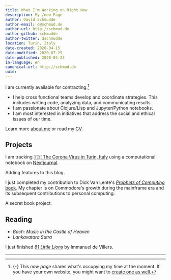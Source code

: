 ```yaml
---
title: What I'm Working on Right Now
description: My /now Page
author: David Schmudde
author-email: d@schmud.de
author-url: http://schmud.de
author-github: schmudde
author-twitter: dschmudde
location: Turin, Italy
date-created: 2020-04-15
date-modified: 2020-07-29
date-published: 2020-04-23
in-language: en
canonical-url: http://schmud.de
uuid:
---
```


I am currently available for contracting.[^now]

- I help cross functional teams develop and coordinate strategies. This includes writing code, analyzing data, and communicating results.
- I am passionate about Clojure/Lisp and Jupyter/Python notebooks.
- I am most interested in initiatives that address the social and ethical issues of our time.

Learn more [about me](/pages/about.html) or read my [CV](/cv.html).

## Projects

I am tracking [🇮🇹 The Corona Virus in Turin, Italy](https://nextjournal.com/schmudde/corona-in-italy) using a computational notebook on [Nextjournal](https://nextjournal.com/schmudde/corona-in-italy).

Adding features to this blog.

I just completed my contribution to Dick Van Lente's [*Prophets of Computing* book](https://sites.library.queensu.ca/transmissions/computers-and-futures/). My chapter is on Commodore's growth during the mainframe era and its subsequent contributions to personal computing.

A secret book project.

## Reading

- *Bach: Music in the Castle of Heaven*
- *Lankavatara Sutra*

I just finished [*81 Little Lions*](https://senseis.xmp.net/?81LittleLions) by Immanuel de Villers.

---

[^now]: {-} This *now page* shares what's occupying my time at the moment. If you have your own website, you might want to [create one as well](https://nownownow.com/about).

